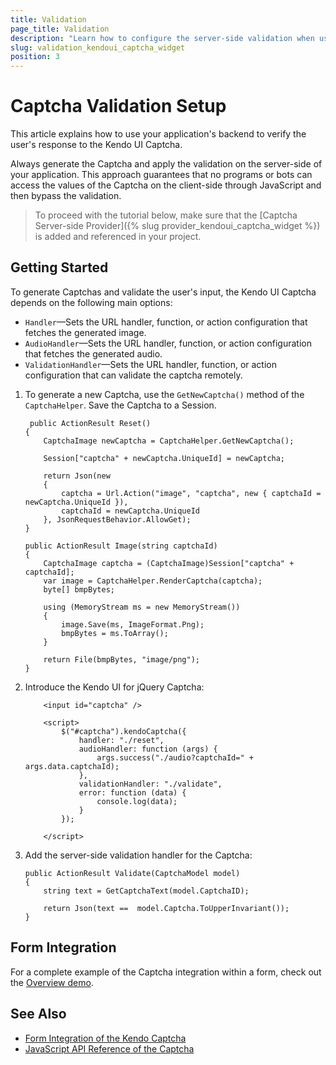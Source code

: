 ```yaml
---
title: Validation
page_title: Validation
description: "Learn how to configure the server-side validation when using the jQuery Captcha by Kendo UI."
slug: validation_kendoui_captcha_widget
position: 3
---
```


# Captcha Validation Setup

This article explains how to use your application's backend to verify the user's response to the Kendo UI Captcha. 

Always generate the Captcha and apply the validation on the server-side of your application. This approach guarantees that no programs or bots can access the values of the Captcha on the client-side through JavaScript and then bypass the validation.

> To proceed with the tutorial below, make sure that the [Captcha Server-side Provider]({% slug provider_kendoui_captcha_widget %}) is added and referenced in your project.

## Getting Started

To generate Captchas and validate the user's input, the Kendo UI Captcha depends on the following main options:

* `Handler`&mdash;Sets the URL handler, function, or action configuration that fetches the generated image.
* `AudioHandler`&mdash;Sets the URL handler, function, or action configuration that fetches the generated audio.
* `ValidationHandler`&mdash;Sets the URL handler, function, or action configuration that can validate the captcha remotely.

1. To generate a new Captcha, use the `GetNewCaptcha()` method of the `CaptchaHelper`. Save the Captcha to a Session.

    ```
     public ActionResult Reset()
    {
        CaptchaImage newCaptcha = CaptchaHelper.GetNewCaptcha();

        Session["captcha" + newCaptcha.UniqueId] = newCaptcha;

        return Json(new
        {
            captcha = Url.Action("image", "captcha", new { captchaId = newCaptcha.UniqueId }),
            captchaId = newCaptcha.UniqueId
        }, JsonRequestBehavior.AllowGet);
    }

    public ActionResult Image(string captchaId)
    {
        CaptchaImage captcha = (CaptchaImage)Session["captcha" + captchaId];
        var image = CaptchaHelper.RenderCaptcha(captcha);
        byte[] bmpBytes;

        using (MemoryStream ms = new MemoryStream())
        {
            image.Save(ms, ImageFormat.Png);
            bmpBytes = ms.ToArray();
        }

        return File(bmpBytes, "image/png");
    }
    ```

1. Introduce the Kendo UI for jQuery Captcha:

    ```dojo
        <input id="captcha" />
    
        <script>
            $("#captcha").kendoCaptcha({
                handler: "./reset",
                audioHandler: function (args) {
                    args.success("./audio?captchaId=" + args.data.captchaId);
                },
                validationHandler: "./validate",
                error: function (data) {
                    console.log(data);
                }
            });
            
        </script>
    ```

1. Add the server-side validation handler for the Captcha:

    ```
    public ActionResult Validate(CaptchaModel model)
    {
        string text = GetCaptchaText(model.CaptchaID);

        return Json(text ==  model.Captcha.ToUpperInvariant());
    }
    ```
## Form Integration

For a complete example of the Captcha integration within a form, check out the [Overview demo](https://demos.telerik.com/kendo-ui/captcha/index).

## See Also

* [Form Integration of the Kendo Captcha](https://demos.telerik.com/kendo-ui/captcha/index)
* [JavaScript API Reference of the Captcha](/api/javascript/ui/captcha)
